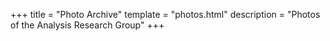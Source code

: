 +++
title = "Photo Archive"
template = "photos.html"
description = "Photos of the Analysis Research Group"
+++